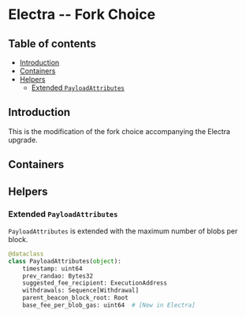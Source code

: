 # Electra -- Fork Choice

## Table of contents
<!-- TOC -->
<!-- START doctoc generated TOC please keep comment here to allow auto update -->
<!-- DON'T EDIT THIS SECTION, INSTEAD RE-RUN doctoc TO UPDATE -->

- [Introduction](#introduction)
- [Containers](#containers)
- [Helpers](#helpers)
  - [Extended `PayloadAttributes`](#extended-payloadattributes)

<!-- END doctoc generated TOC please keep comment here to allow auto update -->
<!-- /TOC -->

## Introduction

This is the modification of the fork choice accompanying the Electra upgrade.

## Containers

## Helpers

### Extended `PayloadAttributes`

`PayloadAttributes` is extended with the maximum number of blobs per block.

```python
@dataclass
class PayloadAttributes(object):
    timestamp: uint64
    prev_randao: Bytes32
    suggested_fee_recipient: ExecutionAddress
    withdrawals: Sequence[Withdrawal]
    parent_beacon_block_root: Root
    base_fee_per_blob_gas: uint64  # [New in Electra]
```
